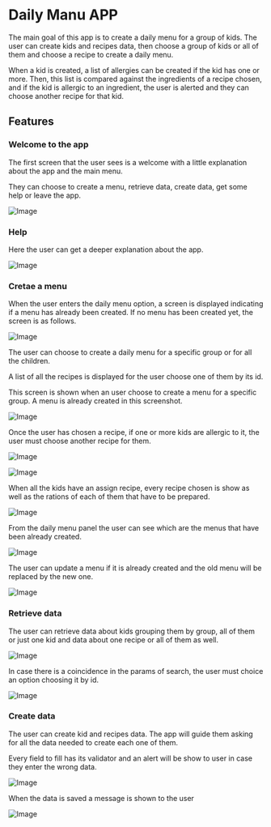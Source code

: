 <!-- ![CI logo](https://codeinstitute.s3.amazonaws.com/fullstack/ci_logo_small.png)

Welcome USER_NAME,

This is the Code Institute student template for deploying your third portfolio project, the Python command-line project. The last update to this file was: **August 17, 2021**

## Reminders

* Your code must be placed in the `run.py` file
* Your dependencies must be placed in the `requirements.txt` file
* Do not edit any of the other files or your code may not deploy properly

## Creating the Heroku app

When you create the app, you will need to add two buildpacks from the _Settings_ tab. The ordering is as follows:

1. `heroku/python`
2. `heroku/nodejs`

You must then create a _Config Var_ called `PORT`. Set this to `8000`

If you have credentials, such as in the Love Sandwiches project, you must create another _Config Var_ called `CREDS` and paste the JSON into the value field.

Connect your GitHub repository and deploy as normal.

## Constraints

The deployment terminal is set to 80 columns by 24 rows. That means that each line of text needs to be 80 characters or less otherwise it will be wrapped onto a second line.

-----
Happy coding! -->

# Daily Manu APP

The main goal of this app is to create a daily menu for a group of kids. The user can create kids and recipes data, then choose a group of kids or all of them and choose a recipe to create a daily menu.

When a kid is created, a list of allergies can be created if the kid has one or more.
Then, this list is compared against the ingredients of a recipe chosen, and if the kid is allergic to an ingredient, the user is alerted and they can choose another recipe for that kid.

## Features

### Welcome to the app

The first screen that the user sees is a welcome with a little explanation about the app and the main menu. 

They can choose to create a menu, retrieve data, create data, get some help or leave the app. 

![Image](images/readme/welcome.png)

### Help

Here the user can get a deeper explanation about the app.

![Image](images/readme/help.png)

### Cretae a menu

When the user enters the daily menu option, a screen is displayed indicating if a menu has already been created. If no menu has been created yet, the screen is as follows.

![Image](images/readme/daily_no_created.png)

The user can choose to create a daily menu for a specific group or for all the children.

A list of all the recipes is displayed for the user choose one of them by its id.

This screen is shown when an user choose to create a menu for a specific group. A menu is already created in this screenshot.

![Image](images/readme/create_menu_1.png)

Once the user has chosen a recipe, if one or more kids are allergic to it, the user must choose another recipe for them.

![Image](images/readme/create_menu_2.png)

![Image](images/readme/create_menu_3.png)

When all the kids have an assign recipe, every recipe chosen is show as well as the rations of each of them that have to be prepared.

![Image](images/readme/create_menu_4.png)

From the daily menu panel the user can see which are the menus that have been already created. 

![Image](images/readme/daily_menu_1.png)

The user can update a menu if it is already created and the old menu will be replaced by the new one.

![Image](images/readme/update_menu.png)

### Retrieve data

The user can retrieve data about kids grouping them by group, all of them or just one kid and data about one recipe or all of them as well.

![Image](images/readme/retrieve_data_1.png)

In case there is a coincidence in the params of search, the user must choice an option choosing it by id.

![Image](images/readme/object_coincidence_chosen.png)

### Create data

The user can create kid and recipes data. The app will guide them asking for all the data needed to create each one of them.

Every field to fill has its validator and an alert will be show to user in case they enter the wrong data.

![Image](images/readme/enter_incorrect_data.png)

When the data is saved a message is shown to the user

![Image](images/readme/create_data_1.png)